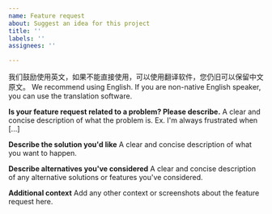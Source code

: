 ```yaml
---
name: Feature request
about: Suggest an idea for this project
title: ''
labels: ''
assignees: ''

---
```


我们鼓励使用英文，如果不能直接使用，可以使用翻译软件，您仍旧可以保留中文原文。
We recommend using English. If you are non-native English speaker, you can use the translation software. 


**Is your feature request related to a problem? Please describe.**
A clear and concise description of what the problem is. Ex. I'm always frustrated when [...]

**Describe the solution you'd like**
A clear and concise description of what you want to happen.

**Describe alternatives you've considered**
A clear and concise description of any alternative solutions or features you've considered.

**Additional context**
Add any other context or screenshots about the feature request here.
